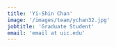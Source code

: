 ```yaml
---
title: 'Yi-Shin Chan'
image: '/images/team/ychan32.jpg'
jobtitle: 'Graduate Student'
email: 'email at uic.edu'
---
```


